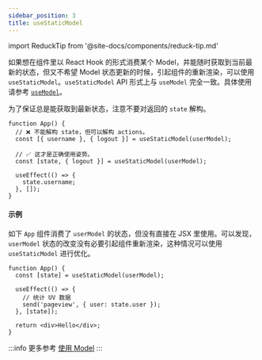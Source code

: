 ```yaml
---
sidebar_position: 3
title: useStaticModel
---
```


import ReduckTip from '@site-docs/components/reduck-tip.md'

<ReduckTip />

如果想在组件里以 React Hook 的形式消费某个 Model，并能随时获取到当前最新的状态，但又不希望 Model 状态更新的时候，引起组件的重新渲染，可以使用 `useStaticModel`。`useStaticModel` API 形式上与 `useModel` 完全一致。具体使用请参考 [`useModel`](./use-model.md)。

为了保证总是能获取到最新状态，注意不要对返回的 `state` 解构。

```tsx
function App() {
  // ❌ 不能解构 state，但可以解构 actions。
  const [{ username }, { logout }] = useStaticModel(userModel);

  // ✅ 这才是正确使用姿势。
  const [state, { logout }] = useStaticModel(userModel);

  useEffect(() => {
    state.username;
  }, []);
}
```

#### 示例

如下 `App` 组件消费了 `userModel` 的状态，但没有直接在 JSX 里使用。可以发现，`userModel` 状态的改变没有必要引起组件重新渲染，这种情况可以使用 `useStaticModel` 进行优化。

```tsx
function App() {
  const [state] = useStaticModel(userModel);

  useEffect(() => {
    // 统计 UV 数据
    send('pageview', { user: state.user });
  }, [state]);

  return <div>Hello</div>;
}
```

:::info 更多参考
[使用 Model](/docs/guides/topic-detail/model/use-model)
:::
